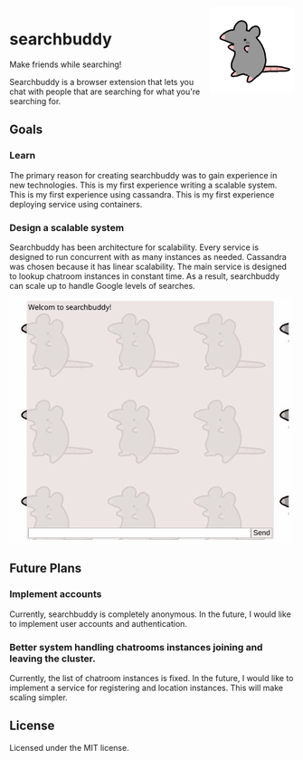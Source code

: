 <img alt="Logo" src="extension/dist/rats.gif" align="right" height="150px" width="150px"/>

# searchbuddy 

Make friends while searching!

Searchbuddy is a browser extension that lets you chat with people that are
searching for what you're searching for.

## Goals

### Learn
The primary reason for creating searchbuddy was to gain experience in new technologies.
This is my first experience writing a scalable system. This is my first experience
using cassandra. This is my first experience deploying service using containers.

### Design a scalable system
Searchbuddy has been architecture for scalability. Every service is designed to 
run concurrent with as many instances as needed. Cassandra was chosen because it
has linear scalability. The main service is designed to lookup chatroom instances in
constant time. As a result, searchbuddy can scale up to handle Google levels of
searches.

<img alt="Screenshot"  src="party.gif"/>

## Future Plans

### Implement accounts
Currently, searchbuddy is completely anonymous. In the future, I would like to implement
user accounts and authentication.

### Better system handling chatrooms instances joining and leaving the cluster.
Currently, the list of chatroom instances is fixed. In the future, I would like to
implement a service for registering and location instances. This will make scaling
simpler.

## License
Licensed under the MIT license.